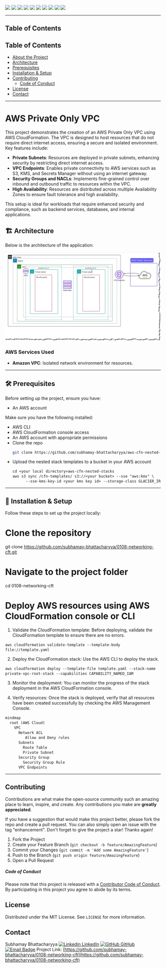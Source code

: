 ![](https://img.shields.io/github/commit-activity/t/subhamay-bhattacharyya/0108-networking-cft)&nbsp;![](https://img.shields.io/github/last-commit/subhamay-bhattacharyya/0108-networking-cft)&nbsp;![](https://img.shields.io/github/release-date/subhamay-bhattacharyya/0108-networking-cft)&nbsp;![](https://img.shields.io/github/repo-size/subhamay-bhattacharyya/0108-networking-cft)&nbsp;![](https://img.shields.io/github/directory-file-count/subhamay-bhattacharyya/0108-networking-cft)&nbsp;![](https://img.shields.io/github/actions/workflow/status/subhamay-bhattacharyya/0108-networking-cft/deploy-stack.yaml)&nbsp;![](https://img.shields.io/github/issues/subhamay-bhattacharyya/0108-networking-cft)&nbsp;![](https://img.shields.io/github/languages/top/subhamay-bhattacharyya/0108-networking-cft)&nbsp;![](https://img.shields.io/github/commit-activity/m/subhamay-bhattacharyya/0108-networking-cft)&nbsp;![](https://img.shields.io/endpoint?url=https://gist.githubusercontent.com/bsubhamay/75cb3240283401c3c55a9b920c638982/raw/0108-networking-cft.json?)


---

## Table of Contents

## Table of Contents

- [About the Project](#about-the-project)
- [Architecture](#architecture)
- [Prerequisites](#prerequisites)
- [Installation & Setup](#installation--setup)
- [Contributing](#contributing)
  - [Code of Conduct](#code-of-conduct)
- [License](#license)
- [Contact](#contact)

---

# AWS Private Only VPC

This project demonstrates the creation of an AWS Private Only VPC using AWS CloudFormation. The VPC is designed to host resources that do not require direct internet access, ensuring a secure and isolated environment. Key features include:

- **Private Subnets**: Resources are deployed in private subnets, enhancing security by restricting direct internet access.
- **VPC Endpoints**: Enables private connectivity to AWS services such as S3, KMS, and Secrets Manager without using an internet gateway.
- **Security Groups and NACLs**: Implements fine-grained control over inbound and outbound traffic to resources within the VPC.
- **High Availability**: Resources are distributed across multiple Availability Zones to ensure fault tolerance and high availability.

This setup is ideal for workloads that require enhanced security and compliance, such as backend services, databases, and internal applications.

## 🏗 Architecture

Below is the architecture of the application:

![AWS Architecture](./architecture-diagram/private-vpc.jpg) <!-- Replace with the actual path to the diagram -->

### AWS Services Used
- **Amazon VPC**: Isolated network environment for resources.

---

## 🛠 Prerequisites

Before setting up the project, ensure you have:
- An AWS account

Make sure you have the following installed:
- AWS CLI
- AWS CloudFormation console access
- An AWS account with appropriate permissions
- Clone the repo
    ```sh
   git clone https://github.com/subhamay-bhattacharyya/aws-cfn-nested-stacks.git
   ```
- Upload the nested stack templates to a bucket in your AWS account
    ```
    cd <your local directory>aws-cfn-nested-stacks
    aws s3 sync /cfn-templates/ s3://<your bucket> --sse "aws:kms" \
          --sse-kms-key-id <your kms key id> --storage-class GLACIER_IR
    ```

---

## 🚀 Installation & Setup

Follow these steps to set up the project locally:

# Clone the repository
git clone https://github.com/subhamay-bhattacharyya/0108-networking-cft.git

# Navigate to the project folder
cd 0108-networking-cft

# Deploy AWS resources using AWS CloudFormation console or CLI
1. Validate the CloudFormation template: Before deploying, validate the CloudFormation template to ensure there are no errors.

```
aws cloudformation validate-template --template-body file://template.yaml
```
2. Deploy the CloudFormation stack: Use the AWS CLI to deploy the stack.

```
aws cloudformation deploy --template-file template.yaml --stack-name private-vpc-root-stack --capabilities CAPABILITY_NAMED_IAM
```

3. Monitor the deployment: You can monitor the progress of the stack deployment in the AWS CloudFormation console.

4. Verify resources: Once the stack is deployed, verify that all resources have been created successfully by checking the AWS Management Console.

```mermaid
mindmap
  root )AWS Cloud(
    VPC
      Network ACL
         Allow and Deny rules
      Subnets
        Route Table
        Private Subnet
      Security Group
        Security Group Rule
      VPC Endpoints
```
---

## Contributing

Contributions are what make the open-source community such an amazing place to learn, inspire, and create. Any contributions you make are **greatly appreciated**.

If you have a suggestion that would make this project better, please fork the repo and create a pull request. You can also simply open an issue with the tag "enhancement".
Don't forget to give the project a star! Thanks again!

1. Fork the Project
2. Create your Feature Branch (`git checkout -b feature/AmazingFeature`)
3. Commit your Changes (`git commit -m 'Add some AmazingFeature'`)
4. Push to the Branch (`git push origin feature/AmazingFeature`)
5. Open a Pull Request

##### Code of Conduct

Please note that this project is released with a [Contributor Code of Conduct](CODE_OF_CONDUCT.md). By participating in this project you agree to abide by its terms.

## License

Distributed under the MIT License. See `LICENSE` for more information.

## Contact

Subhamay Bhattacharyya
[![Linkedin](https://i.sstatic.net/gVE0j.png) LinkedIn](https://www.linkedin.com/in/subhamay-bhattacharyya/)
[![GitHub](https://i.sstatic.net/tskMh.png) GitHub](https://github.com/subhamay-bhattacharyya)
[![Email Badge](https://img.shields.io/badge/Gmail-Contact_Me-green?style=flat-square&logo=gmail&logoColor=FFFFFF&labelColor=3A3B3C&color=62F1CD)](mailto:subhamay.aws@gmail.com)
Project Link: [https://github.com/subhamay-bhattacharyya/0108-networking-cft](https://github.com/subhamay-bhattacharyya/0108-networking-cft)